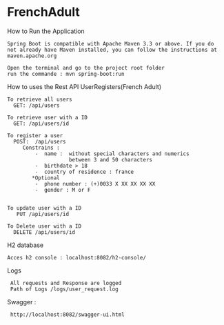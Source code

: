 # FrenchAdult

 How to Run the Application

    Spring Boot is compatible with Apache Maven 3.3 or above. If you do not already have Maven installed, you can follow the instructions at maven.apache.org
    
    Open the terminal and go to the project root folder
    run the commande : mvn spring-boot:run


 How to uses the Rest API UserRegisters(French Adult)  
 
    To retrieve all users
      GET: /api/users
      
    To retrieve user with a ID
      GET: /api/users/id 
      
    To register a user
      POST:  /api/users
         Constrains :
             -  name :  without special characters and numerics
                        between 3 and 50 characters
             -  birthdate > 18
             -  country of residence : france
            *Optional
             -  phone number : (+)0033 X XX XX XX XX
             -  gender : M or F
                  
        
    To update user with a ID
       PUT /api/users/id
       
    To Delete user with a ID
      DELETE /api/users/id
      
 H2 database 
 
    Acces h2 console : localhost:8082/h2-console/ 
      
 Logs
 
     All requests and Response are logged 
     Path of Logs /logs/user_request.log
     
 Swagger : 
 
     http://localhost:8082/swagger-ui.html
     
       
